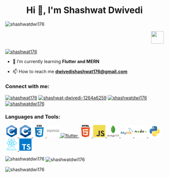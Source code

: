 <h1 align="center">Hi 👋, I'm Shashwat Dwivedi</h1>


<p align="left"> <img src="https://komarev.com/ghpvc/?username=shashwatdwi176&label=Profile%20views&color=0e75b6&style=flat" alt="shashwatdwi176" /> </p>
<p align="right"> <img src="[https://raw.githubusercontent.com/devicons/devicon/master/icons/c/c-original.svg](https://www.google.com/url?sa=i&url=https%3A%2F%2Fmedium.com%2Fswlh%2Fwhat-is-programming-d5aa8fb0f280&psig=AOvVaw1tBFUaNzguPCxFgnTGBzBa&ust=1691268394391000&source=images&cd=vfe&opi=89978449&ved=0CBEQjRxqFwoTCJjfqvPvw4ADFQAAAAAdAAAAABAJ)" " width="40" height="40"/> 
<p align="left"> <a href="https://twitter.com/shashwat176" target="blank"><img src="https://img.shields.io/twitter/follow/shashwat176?logo=twitter&style=for-the-badge" alt="shashwat176" /></a> </p>

- 🌱 I’m currently learning **Flutter and MERN**

- 📫 How to reach me **dwivedishashwat176@gmail.com**

<h3 align="left">Connect with me:</h3>
<p align="left">
<a href="https://twitter.com/shashwat176" target="blank"><img align="center" src="https://raw.githubusercontent.com/rahuldkjain/github-profile-readme-generator/master/src/images/icons/Social/twitter.svg" alt="shashwat176" height="30" width="40" /></a>
<a href="https://linkedin.com/in/shashwat-dwivedi-1264a6259" target="blank"><img align="center" src="https://raw.githubusercontent.com/rahuldkjain/github-profile-readme-generator/master/src/images/icons/Social/linked-in-alt.svg" alt="shashwat-dwivedi-1264a6259" height="30" width="40" /></a>
<a href="https://www.codechef.com/users/shashwatdwi176" target="blank"><img align="center" src="https://cdn.jsdelivr.net/npm/simple-icons@3.1.0/icons/codechef.svg" alt="shashwatdwi176" height="30" width="40" /></a>
<a href="https://discord.gg/shashwatdwi176" target="blank"><img align="center" src="https://raw.githubusercontent.com/rahuldkjain/github-profile-readme-generator/master/src/images/icons/Social/discord.svg" alt="shashwatdwi176" height="30" width="40" /></a>
</p>

<h3 align="left">Languages and Tools:</h3>
<p align="left"> <a href="https://www.cprogramming.com/" target="_blank" rel="noreferrer"> <img src="https://raw.githubusercontent.com/devicons/devicon/master/icons/c/c-original.svg" alt="c" width="40" height="40"/> </a> <a href="https://www.w3schools.com/cpp/" target="_blank" rel="noreferrer"> <img src="https://raw.githubusercontent.com/devicons/devicon/master/icons/cplusplus/cplusplus-original.svg" alt="cplusplus" width="40" height="40"/> </a> <a href="https://www.w3schools.com/css/" target="_blank" rel="noreferrer"> <img src="https://raw.githubusercontent.com/devicons/devicon/master/icons/css3/css3-original-wordmark.svg" alt="css3" width="40" height="40"/> </a> <a href="https://expressjs.com" target="_blank" rel="noreferrer"> <img src="https://raw.githubusercontent.com/devicons/devicon/master/icons/express/express-original-wordmark.svg" alt="express" width="40" height="40"/> </a> <a href="https://flutter.dev" target="_blank" rel="noreferrer"> <img src="https://www.vectorlogo.zone/logos/flutterio/flutterio-icon.svg" alt="flutter" width="40" height="40"/> </a> <a href="https://www.w3.org/html/" target="_blank" rel="noreferrer"> <img src="https://raw.githubusercontent.com/devicons/devicon/master/icons/html5/html5-original-wordmark.svg" alt="html5" width="40" height="40"/> </a> <a href="https://developer.mozilla.org/en-US/docs/Web/JavaScript" target="_blank" rel="noreferrer"> <img src="https://raw.githubusercontent.com/devicons/devicon/master/icons/javascript/javascript-original.svg" alt="javascript" width="40" height="40"/> </a> <a href="https://www.mongodb.com/" target="_blank" rel="noreferrer"> <img src="https://raw.githubusercontent.com/devicons/devicon/master/icons/mongodb/mongodb-original-wordmark.svg" alt="mongodb" width="40" height="40"/> </a> <a href="https://www.mysql.com/" target="_blank" rel="noreferrer"> <img src="https://raw.githubusercontent.com/devicons/devicon/master/icons/mysql/mysql-original-wordmark.svg" alt="mysql" width="40" height="40"/> </a> <a href="https://nodejs.org" target="_blank" rel="noreferrer"> <img src="https://raw.githubusercontent.com/devicons/devicon/master/icons/nodejs/nodejs-original-wordmark.svg" alt="nodejs" width="40" height="40"/> </a> <a href="https://www.python.org" target="_blank" rel="noreferrer"> <img src="https://raw.githubusercontent.com/devicons/devicon/master/icons/python/python-original.svg" alt="python" width="40" height="40"/> </a> <a href="https://reactjs.org/" target="_blank" rel="noreferrer"> <img src="https://raw.githubusercontent.com/devicons/devicon/master/icons/react/react-original-wordmark.svg" alt="react" width="40" height="40"/> </a> <a href="https://www.typescriptlang.org/" target="_blank" rel="noreferrer"> <img src="https://raw.githubusercontent.com/devicons/devicon/master/icons/typescript/typescript-original.svg" alt="typescript" width="40" height="40"/> </a> </p>

<p><img align="left" src="https://github-readme-stats.vercel.app/api/top-langs?username=shashwatdwi176&show_icons=true&locale=en&layout=compact" alt="shashwatdwi176" /></p>

<p>&nbsp;<img align="center" src="https://github-readme-stats.vercel.app/api?username=shashwatdwi176&show_icons=true&locale=en" alt="shashwatdwi176" /></p>

<p><img align="center" src="https://github-readme-streak-stats.herokuapp.com/?user=shashwatdwi176&" alt="shashwatdwi176" /></p>
